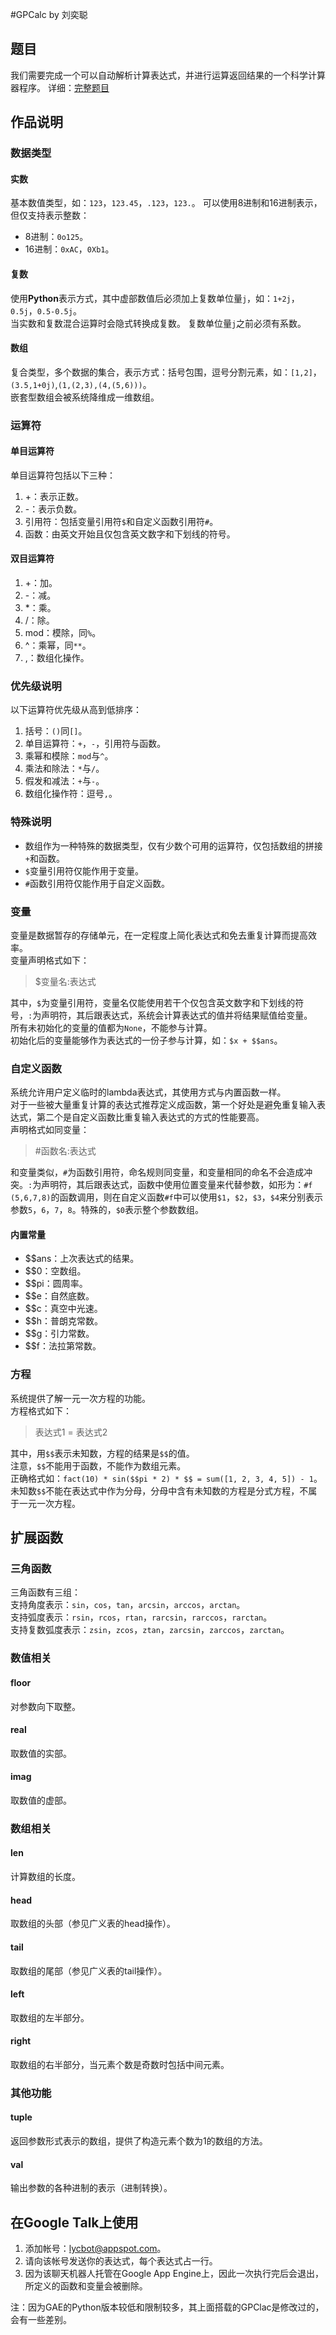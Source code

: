 #GPCalc by 刘奕聪
## 题目
我们需要完成一个可以自动解析计算表达式，并进行运算返回结果的一个科学计算器程序。
详细：[完整题目][1]

## 作品说明
### 数据类型
#### 实数
基本数值类型，如：`123`，`123.45`，`.123`，`123.`。
可以使用8进制和16进制表示，但仅支持表示整数：

- 8进制：`0o125`。
- 16进制：`0xAC`，`0Xb1`。

#### 复数
使用**Python**表示方式，其中虚部数值后必须加上复数单位量`j`，如：`1+2j`，`0.5j`，`0.5-0.5j`。  
当实数和复数混合运算时会隐式转换成复数。
复数单位量`j`之前必须有系数。

#### 数组
复合类型，多个数据的集合，表示方式：括号包围，逗号分割元素，如：`[1,2]`，`(3.5,1+0j)`,`(1,(2,3),(4,(5,6)))`。  
嵌套型数组会被系统降维成一维数组。

### 运算符
#### 单目运算符
单目运算符包括以下三种：

 1. +：表示正数。
 2. -：表示负数。
 3. 引用符：包括变量引用符`$`和自定义函数引用符`#`。
 4. 函数：由英文开始且仅包含英文数字和下划线的符号。
 
#### 双目运算符

 1. +：加。
 2. -：减。
 3. *：乘。
 4. /：除。
 5. mod：模除，同`%`。
 6. \^：乘幂，同`**`。
 7. ,：数组化操作。

### 优先级说明
以下运算符优先级从高到低排序：

 1. 括号：`()`同`[]`。
 2. 单目运算符：`+`，`-`，引用符与函数。
 3. 乘幂和模除：`mod`与`^`。
 4. 乘法和除法：`*`与`/`。
 5. 假发和减法：`+`与`-`。
 6. 数组化操作符：逗号`,`。

### 特殊说明

 - 数组作为一种特殊的数据类型，仅有少数个可用的运算符，仅包括数组的拼接`+`和函数。
 - `$`变量引用符仅能作用于变量。
 - `#`函数引用符仅能作用于自定义函数。
 
### 变量
变量是数据暂存的存储单元，在一定程度上简化表达式和免去重复计算而提高效率。  
变量声明格式如下：

> $变量名:表达式

其中，`$`为变量引用符，变量名仅能使用若干个仅包含英文数字和下划线的符号，`:`为声明符，其后跟表达式，系统会计算表达式的值并将结果赋值给变量。  
所有未初始化的变量的值都为`None`，不能参与计算。  
初始化后的变量能够作为表达式的一份子参与计算，如：`$x + $$ans`。

### 自定义函数
系统允许用户定义临时的lambda表达式，其使用方式与内置函数一样。  
对于一些被大量重复计算的表达式推荐定义成函数，第一个好处是避免重复输入表达式，第二个是自定义函数比重复输入表达式的方式的性能要高。  
声明格式如同变量：

> \#函数名:表达式

和变量类似，`#`为函数引用符，命名规则同变量，和变量相同的命名不会造成冲突。`:`为声明符，其后跟表达式，函数中使用位置变量来代替参数，如形为：`#f (5,6,7,8)`的函数调用，则在自定义函数`#f`中可以使用`$1`，`$2`，`$3`，`$4`来分别表示参数`5`，`6`，`7`，`8`。特殊的，`$0`表示整个参数数组。

#### 内置常量

 - $$ans：上次表达式的结果。
 - $$0：空数组。
 - $$pi：圆周率。
 - $$e：自然底数。
 - $$c：真空中光速。
 - $$h：普朗克常数。
 - $$g：引力常数。
 - $$f：法拉第常数。

### 方程
系统提供了解一元一次方程的功能。  
方程格式如下：

> 表达式1 = 表达式2

其中，用`$$`表示未知数，方程的结果是`$$`的值。  
注意，`$$`不能用于函数，不能作为数组元素。   
正确格式如：`fact(10) * sin($$pi * 2) * $$ = sum([1, 2, 3, 4, 5]) - 1`。
未知数`$$`不能在表达式中作为分母，分母中含有未知数的方程是分式方程，不属于一元一次方程。

## 扩展函数
### 三角函数
三角函数有三组：  
支持角度表示：`sin`，`cos`，`tan`，`arcsin`，`arccos`，`arctan`。  
支持弧度表示：`rsin`，`rcos`，`rtan`，`rarcsin`，`rarccos`，`rarctan`。  
支持复数弧度表示：`zsin`，`zcos`，`ztan`，`zarcsin`，`zarccos`，`zarctan`。  

### 数值相关
#### floor
对参数向下取整。

#### real
取数值的实部。

#### imag
取数值的虚部。

### 数组相关
#### len
计算数组的长度。

#### head
取数组的头部（参见广义表的head操作）。

#### tail
取数组的尾部（参见广义表的tail操作）。

#### left
取数组的左半部分。

#### right
取数组的右半部分，当元素个数是奇数时包括中间元素。

### 其他功能
#### tuple
返回参数形式表示的数组，提供了构造元素个数为1的数组的方法。

#### val
输出参数的各种进制的表示（进制转换）。

## 在Google Talk上使用

1. 添加帐号：lycbot@appspot.com。
2. 请向该帐号发送你的表达式，每个表达式占一行。
3. 因为该聊天机器人托管在Google App Engine上，因此一次执行完后会退出，所定义的函数和变量会被删除。

注：因为GAE的Python版本较低和限制较多，其上面搭载的GPClac是修改过的，会有一些差别。
 
  [1]: https://git.oschina.net/Mr_LYC/GPCalc/blob/master/%E9%A2%98%E7%9B%AE.md#tree-content-holder